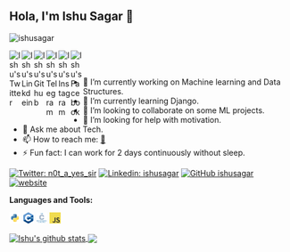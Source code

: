 ## Hola, I'm Ishu Sagar 👋

<p align="left"> <img src="https://komarev.com/ghpvc/?username=ishusagar&label=Views&color=blue&style=plastic" alt="ishusagar" /> </p>

<a href="https://twitter.com/n0t_a_yes_sir">
  <img align="left" alt="Ishu's Twitter" width="22px" src="https://cdn.jsdelivr.net/npm/simple-icons@v3/icons/twitter.svg" />
</a>
<a href="https://linkedin.com/in/ishusagar">
  <img align="left" alt="Ishu's Linkdein" width="22px" src="https://cdn.jsdelivr.net/npm/simple-icons@v3/icons/linkedin.svg" />
</a>
<a href="https://github.com/ishusagar">
  <img align="left" alt="Ishu's Github" width="22px" src="https://cdn.jsdelivr.net/npm/simple-icons@v3/icons/github.svg" />
</a>
<a href="https://t.me/bourbonandpoorchoices">
  <img align="left" alt="Ishu's Telegram" width="22px" src="https://cdn.jsdelivr.net/npm/simple-icons@v3/icons/telegram.svg" />
</a>
<a href="https://instagram.com/bourbonnandpoorchoices/">
  <img align="left" alt="Ishu's Instagram" width="22px" src="https://cdn.jsdelivr.net/npm/simple-icons@v3/icons/instagram.svg" />
</a>
<a href="https://www.facebook.com/ishusagar/">
  <img align="left" alt="Ishu's Facebook" width="22px" src="https://cdn.jsdelivr.net/npm/simple-icons@v3/icons/facebook.svg" />
</a>


<br/>
<br/>


- 🔭 I’m currently working on Machine learning and Data Structures.
- 🌱 I’m currently learning Django.
- 👯 I’m looking to collaborate on some ML projects.
- 🤔 I’m looking for help with motivation.
- 💬 Ask me about Tech.
- 📫 How to reach me: [📧](mailto:ishusagar101@gmail.com)
- ⚡ Fun fact: I can work for 2 days continuously without sleep.

[![Twitter: n0t_a_yes_sir](https://img.shields.io/twitter/follow/n0t_a_yes_sir?style=social)](https://twitter.com/n0t_a_yes_sir)
[![Linkedin: ishusagar](https://img.shields.io/badge/-ishusagar-blue?style=flat-square&logo=Linkedin&logoColor=white&link=https://www.linkedin.com/in/ishusagar/)](https://www.linkedin.com/in/ishusagar/)
[![GitHub ishusagar](https://img.shields.io/github/followers/ishusagar?label=follow&style=social)](https://github.com/ishusagar)
[![website](https://img.shields.io/badge/Portfolio-IshuSagar-2648ff?style=flat-square&logo=google-chrome)](https://ishusagar.myportfolio.com/)


**Languages and Tools:**  

<code><img height="20" src="https://raw.githubusercontent.com/github/explore/80688e429a7d4ef2fca1e82350fe8e3517d3494d/topics/python/python.png"></code>
<code><img height="20" src="https://raw.githubusercontent.com/github/explore/80688e429a7d4ef2fca1e82350fe8e3517d3494d/topics/cpp/cpp.png"></code>
<code><img height="20" src="https://raw.githubusercontent.com/github/explore/80688e429a7d4ef2fca1e82350fe8e3517d3494d/topics/c/c.png"></code>
<code><img height="20" src="https://raw.githubusercontent.com/github/explore/80688e429a7d4ef2fca1e82350fe8e3517d3494d/topics/javascript/javascript.png"></code>


<a href="https://github.com/ishusagar">
 <img align="center" src="https://github-readme-stats.vercel.app/api?username=ishusagar&show_icons=true&theme=dark&line_height=27" alt="Ishu's github stats"/>
</a>

<a href="https://github.com/ishusagar">
  <img align="center" src="https://github-readme-stats.vercel.app/api/top-langs/?username=ishusagar&theme=dark&hide_langs_below=1" />
</a>


<div align="center">


</div>
